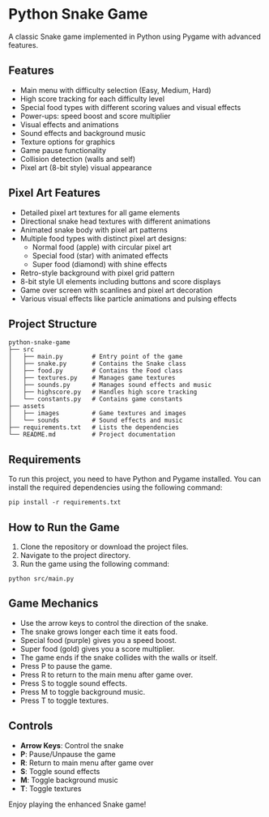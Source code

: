 # Python Snake Game

A classic Snake game implemented in Python using Pygame with advanced features.

## Features

- Main menu with difficulty selection (Easy, Medium, Hard)
- High score tracking for each difficulty level
- Special food types with different scoring values and visual effects
- Power-ups: speed boost and score multiplier
- Visual effects and animations
- Sound effects and background music
- Texture options for graphics
- Game pause functionality
- Collision detection (walls and self)
- Pixel art (8-bit style) visual appearance

## Pixel Art Features

- Detailed pixel art textures for all game elements
- Directional snake head textures with different animations
- Animated snake body with pixel art patterns
- Multiple food types with distinct pixel art designs:
  - Normal food (apple) with circular pixel art
  - Special food (star) with animated effects
  - Super food (diamond) with shine effects
- Retro-style background with pixel grid pattern
- 8-bit style UI elements including buttons and score displays
- Game over screen with scanlines and pixel art decoration
- Various visual effects like particle animations and pulsing effects

## Project Structure

```
python-snake-game
├── src
│   ├── main.py        # Entry point of the game
│   ├── snake.py       # Contains the Snake class
│   ├── food.py        # Contains the Food class
│   ├── textures.py    # Manages game textures
│   ├── sounds.py      # Manages sound effects and music
│   ├── highscore.py   # Handles high score tracking
│   └── constants.py   # Contains game constants
├── assets
│   ├── images         # Game textures and images
│   └── sounds         # Sound effects and music
├── requirements.txt   # Lists the dependencies
└── README.md          # Project documentation
```

## Requirements

To run this project, you need to have Python and Pygame installed. You can install the required dependencies using the following command:

```
pip install -r requirements.txt
```

## How to Run the Game

1. Clone the repository or download the project files.
2. Navigate to the project directory.
3. Run the game using the following command:

```
python src/main.py
```

## Game Mechanics

- Use the arrow keys to control the direction of the snake.
- The snake grows longer each time it eats food.
- Special food (purple) gives you a speed boost.
- Super food (gold) gives you a score multiplier.
- The game ends if the snake collides with the walls or itself.
- Press P to pause the game.
- Press R to return to the main menu after game over.
- Press S to toggle sound effects.
- Press M to toggle background music.
- Press T to toggle textures.

## Controls

- **Arrow Keys**: Control the snake
- **P**: Pause/Unpause the game
- **R**: Return to main menu after game over
- **S**: Toggle sound effects
- **M**: Toggle background music
- **T**: Toggle textures

Enjoy playing the enhanced Snake game!